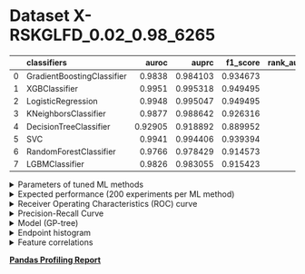 # Dataset X-RSKGLFD_0.02_0.98_6265

|    | classifiers                |   auroc |    auprc |   f1_score |   rank_auroc |   rank_auprc |   rank_f1 |
|---:|:---------------------------|--------:|---------:|-----------:|-------------:|-------------:|----------:|
|  0 | GradientBoostingClassifier | 0.9838  | 0.984103 |   0.934673 |            5 |            5 |         4 |
|  1 | XGBClassifier              | 0.9951  | 0.995318 |   0.949495 |            1 |            1 |         1 |
|  2 | LogisticRegression         | 0.9948  | 0.995047 |   0.949495 |            1 |            1 |         1 |
|  3 | KNeighborsClassifier       | 0.9877  | 0.988642 |   0.926316 |            4 |            4 |         5 |
|  4 | DecisionTreeClassifier     | 0.92905 | 0.918892 |   0.889952 |            8 |            8 |         8 |
|  5 | SVC                        | 0.9941  | 0.994406 |   0.939394 |            3 |            3 |         3 |
|  6 | RandomForestClassifier     | 0.9766  | 0.978429 |   0.914573 |            7 |            7 |         6 |
|  7 | LGBMClassifier             | 0.9826  | 0.983055 |   0.915423 |            6 |            6 |         6 |


<details>
<summary>Parameters of tuned ML methods</summary>


```
GradientBoostingClassifier(ccp_alpha=0.0, criterion='friedman_mse', init=None,
                           learning_rate=0.3513655395793175, loss='deviance',
                           max_depth=1, max_features=None, max_leaf_nodes=None,
                           min_impurity_decrease=0.0, min_impurity_split=None,
                           min_samples_leaf=51, min_samples_split=2,
                           min_weight_fraction_leaf=0.0, n_estimators=100,
                           n_iter_no_change=18, presort='deprecated',
                           random_state=6265, subsample=1.0, tol=1e-07,
                           validation_fraction=0.02, verbose=0,
                           warm_start=False)
XGBClassifier(alpha=0.008400571572503452, base_score=0.5, booster='gblinear',
              colsample_bylevel=None, colsample_bynode=None,
              colsample_bytree=None, eta=0.0985235950711793,
              eval_metric='logloss', gamma=0.1, gpu_id=-1,
              importance_type='gain', interaction_constraints=None,
              learning_rate=0.0985235944, max_delta_step=None, max_depth=8,
              min_child_weight=None, missing=nan, monotone_constraints=None,
              n_estimators=92, n_jobs=0, num_parallel_tree=None,
              objective='binary:logistic', random_state=6265,
              reg_alpha=0.00840057153, reg_lambda=0.0005278624387477173,
              scale_pos_weight=1, subsample=None, tree_method=None,
              validate_parameters=False, verbosity=None)
LogisticRegression(C=0.04772427264344593, class_weight=None, dual=False,
                   fit_intercept=True, intercept_scaling=1, l1_ratio=None,
                   max_iter=100, multi_class='auto', n_jobs=None, penalty='l1',
                   random_state=6265, solver='liblinear', tol=0.0001, verbose=0,
                   warm_start=False)
KNeighborsClassifier(algorithm='auto', leaf_size=30, metric='euclidean',
                     metric_params=None, n_jobs=None, n_neighbors=74, p=5,
                     weights='uniform')
DecisionTreeClassifier(ccp_alpha=0.0, class_weight=None, criterion='gini',
                       max_depth=8, max_features=None, max_leaf_nodes=None,
                       min_impurity_decrease=0.0, min_impurity_split=None,
                       min_samples_leaf=14, min_samples_split=17,
                       min_weight_fraction_leaf=0.0, presort='deprecated',
                       random_state=6265, splitter='best')
SVC(C=0.35693954178128084, break_ties=False, cache_size=200, class_weight=None,
    coef0=3.6, decision_function_shape='ovr', degree=2, gamma='scale',
    kernel='linear', max_iter=-1, probability=True, random_state=6265,
    shrinking=True, tol=0.00019920245674574745, verbose=False)
RandomForestClassifier(bootstrap=True, ccp_alpha=0.0, class_weight=None,
                       criterion='entropy', max_depth=8, max_features='auto',
                       max_leaf_nodes=None, max_samples=None,
                       min_impurity_decrease=0.0, min_impurity_split=None,
                       min_samples_leaf=1, min_samples_split=5,
                       min_weight_fraction_leaf=0.0, n_estimators=84,
                       n_jobs=None, oob_score=False, random_state=6265,
                       verbose=0, warm_start=False)
LGBMClassifier(boosting_type='goss', class_weight=None, colsample_bytree=1.0,
               importance_type='split', learning_rate=0.1, max_depth=3,
               metric='binary_logloss', min_child_samples=20,
               min_child_weight=0.001, min_split_gain=0.0, n_estimators=91,
               n_jobs=-1, num_leaves=98, objective='binary', random_state=6265,
               reg_alpha=0.0, reg_lambda=0.0, silent=True, subsample=1.0,
               subsample_for_bin=200000, subsample_freq=0)
```

</details>

<details>
<summary>Expected performance (200 experiments per ML method)</summary>
<img src='X-RSKGLFD_0.02_0.98_6265-box.svg' width=40% />
</details>

<details>
<summary>Receiver Operating Characteristics (ROC) curve</summary>
<img src='X-RSKGLFD_0.02_0.98_6265-roc.svg' width=40% />
</details>

<details>
<summary>Precision-Recall Curve</summary>
<img src='X-RSKGLFD_0.02_0.98_6265-prc.svg' width=40% />
</details>

<details>
<summary>Model (GP-tree)</summary>
<img src='X-RSKGLFD_0.02_0.98_6265-model.svg' height=10% />
</details>

<details>
<summary>Endpoint histogram</summary>
<img src='X-RSKGLFD_0.02_0.98_6265-endpoint.svg' width=40% />
</details>

<details>
<summary>Feature correlations</summary>
<img src='X-RSKGLFD_0.02_0.98_6265-corr.svg' width=40% />
</details>

[**Pandas Profiling Report**](https://github.io/athril/digen-test/docs/profile/X-RSKGLFD_0.02_0.98_6265.html)